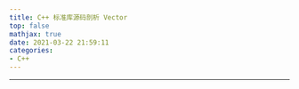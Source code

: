 ```yaml
---
title: C++ 标准库源码剖析 Vector
top: false
mathjax: true
date: 2021-03-22 21:59:11
categories:
- C++
---
```


-----
